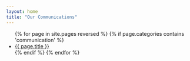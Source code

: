 ```yaml
---
layout: home
title: "Our Communications"
---
```


<ul>
  {% for page in site.pages reversed %}
    {% if page.categories contains 'communication' %}
        <li><a href="{{ page.url }}">{{ page.title }}</a></li>
    {% endif %}   <!-- resource-p -->
  {% endfor %}  <!-- page -->
</ul>
